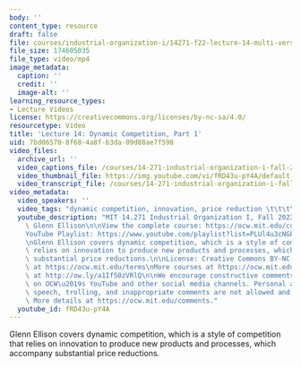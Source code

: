 ```yaml
---
body: ''
content_type: resource
draft: false
file: courses/industrial-organization-i/14271-f22-lecture-14-multi-version-2_360p_16_9.mp4
file_size: 174605035
file_type: video/mp4
image_metadata:
  caption: ''
  credit: ''
  image-alt: ''
learning_resource_types:
- Lecture Videos
license: https://creativecommons.org/licenses/by-nc-sa/4.0/
resourcetype: Video
title: 'Lecture 14: Dynamic Competition, Part 1'
uid: 7bd06570-8f68-4a8f-b3da-09d88ae7f598
video_files:
  archive_url: ''
  video_captions_file: /courses/14-271-industrial-organization-i-fall-2022/1GNZRYgkhWIW4sOmpak9OABBqIBwpWUFv_transcript.webvtt
  video_thumbnail_file: https://img.youtube.com/vi/fRD43u-pY4A/default.jpg
  video_transcript_file: /courses/14-271-industrial-organization-i-fall-2022/1GNZRYgkhWIW4sOmpak9OABBqIBwpWUFv_transcript.pdf
video_metadata:
  video_speakers: ''
  video_tags: "dynamic competition, innovation, price reduction \t\t\t\t\n"
  youtube_description: "MIT 14.271 Industrial Organization I, Fall 2022 \nInstructor:\
    \ Glenn Ellison\n\nView the complete course: https://ocw.mit.edu/courses/14-271-industrial-organization-i-fall-2022\n\
    YouTube Playlist: https://www.youtube.com/playlist?list=PLUl4u3cNGP62xkEY0YzLJSoquVBjPOl9S\n\
    \nGlenn Ellison covers dynamic competition, which is a style of competition that\
    \ relies on innovation to produce new products and processes, which accompany\
    \ substantial price reductions.\n\nLicense: Creative Commons BY-NC-SA\nMore information\
    \ at https://ocw.mit.edu/terms\nMore courses at https://ocw.mit.edu\nSupport OCW\
    \ at http://ow.ly/a1If50zVRlQ\n\nWe encourage constructive comments and discussion\
    \ on OCW\u2019s YouTube and other social media channels. Personal attacks, hate\
    \ speech, trolling, and inappropriate comments are not allowed and may be removed.\
    \ More details at https://ocw.mit.edu/comments."
  youtube_id: fRD43u-pY4A
---
```

Glenn Ellison covers dynamic competition, which is a style of competition that relies on innovation to produce new products and processes, which accompany substantial price reductions.